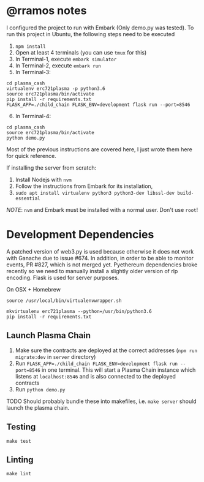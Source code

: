 
# @rramos notes
I configured the project to run with Embark (Only demo.py was tested). To run this project in Ubuntu, the following steps need to be executed

1. `npm install`
2. Open at least 4 terminals (you can use `tmux` for this)
3. In Terminal-1, execute `embark simulator`
4. In Terminal-2, execute `embark run`
5. In Terminal-3: 
```
cd plasma_cash
virtualenv erc721plasma -p python3.6
source erc721plasma/bin/activate
pip install -r requirements.txt
FLASK_APP=./child_chain FLASK_ENV=development flask run --port=8546
```
6. In Terminal-4:
```
cd plasma_cash
source erc721plasma/bin/activate
python demo.py
```
 
 Most of the previous instructions are covered here, I just wrote them here for quick reference.

If installing the server from scratch:
 1. Install Nodejs with `nvm`
 2. Follow the instructions from Embark for its installation, 
 3. `sudo apt install virtualenv python3 python3-dev libssl-dev build-essential` 

 _NOTE_: `nvm` and Embark must be installed with a normal user. Don't use `root`!



# Development Dependencies

A patched version of web3.py is used because otherwise it does not work with Ganache due to issue #674. In addition, in order to be able to monitor events, PR #827, which is not merged yet. Pyethereum dependencies broke recently so we need to manually install a slightly older version of rlp encoding. Flask is used for server purposes.

On OSX + Homebrew
```
source /usr/local/bin/virtualenvwrapper.sh
```


```
mkvirtualenv erc721plasma --python=/usr/bin/python3.6
pip install -r requirements.txt
```

## Launch Plasma Chain

1. Make sure the contracts are deployed at the correct addresses (`npm run migrate:dev` in `server` directory)
2. Run `FLASK_APP=./child_chain FLASK_ENV=development flask run --port=8546` in one terminal. This will start a Plasma Chain instance which listens at `localhost:8546` and is also connected to the deployed contracts
3. Run `python demo.py`

TODO Should probably bundle these into makefiles, i.e. `make server` should launch the plasma chain.


## Testing

```
make test
```

## Linting

```
make lint
```

